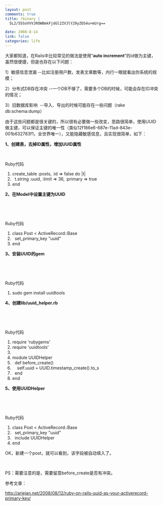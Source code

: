 ```yaml
--- 
layout: post
comments: true
title: !binary |
  5L2/55SoVVVJROWBmkFjdGl2ZVJlY29yZOS4u+mUrg==

date: 2008-8-14
link: false
categories: life
---
```

大家都知道，在Rails中比较常见的做法是使用“<strong>auto increment</strong>”的id做为主键，虽然很便捷，但是也存在以下问题：

1）敏感信息泄漏 --比如注册用户数，发表文章数等，内行一眼就看出你系统的规模；

2）分布式DB存在冲突 --一个DB不够了，需要多个DB的时候，可能会存在ID冲突的情况；

3）旧数据库影响  --导入、导出的时候可能存在一些问题（rake db:schema:dump）

由于这些问题都是很关键的，所以很有必要做一些改变，思路很简单，使用UUID做主键，可以保证主键的唯一性（类似12f186e6-687e-11ad-843e-001b632783f1，全世界唯一），又能隐藏敏感信息，且实现很简单，如下：

<strong>1、创建表，去掉ID属性，增加UUID属性</strong>

&nbsp;
<div class="codeText">
<div class="codeHead">Ruby代码</div>
<ol class="dp-rb" start="1">
	<li class="alt"><span><span>create_table </span><span class="symbol">:posts</span><span>, </span><span class="symbol">:id</span><span> =&gt; </span><span class="keyword">false</span><span> </span><span class="keyword">do</span><span> |t|  </span></span></li>
	<li><span>  t.string <span class="symbol">:uuid</span><span>, </span><span class="symbol">:limit</span><span> =&gt; 36, </span><span class="symbol">:primary</span><span> =&gt; </span><span class="keyword">true</span><span>  </span></span></li>
	<li class="alt"><span><span class="keyword">end</span><span>  </span></span></li>
</ol>
</div>
<strong>2、在Model中设置主键为UUID</strong>

&nbsp;

&nbsp;
<div class="codeText">
<div class="codeHead">Ruby代码</div>
<ol class="dp-rb" start="1">
	<li class="alt"><span><span class="keyword">class</span><span> Post &lt; ActiveRecord::Base  </span></span></li>
	<li><span>  set_primary_key <span class="string">"uuid"</span><span>  </span></span></li>
	<li class="alt"><span><span class="keyword">end</span><span>  </span></span></li>
</ol>
</div>
<strong>3、安装UUID的gem</strong>

&nbsp;

&nbsp;
<div class="codeText">
<div class="codeHead">Ruby代码</div>
<ol class="dp-rb" start="1">
	<li class="alt"><span><span>sudo gem install uuidtools  </span></span></li>
</ol>
</div>
<strong>4、创建lib/uuid_helper.rb </strong>

&nbsp;

&nbsp;
<div class="codeText">
<div class="codeHead">Ruby代码</div>
<ol class="dp-rb" start="1">
	<li class="alt"><span><span>require </span><span class="string">'rubygems'</span><span>  </span></span></li>
	<li><span>require <span class="string">'uuidtools'</span><span>  </span></span></li>
	<li class="alt"><span>   </span></li>
	<li><span><span class="keyword">module</span><span> UUIDHelper  </span></span></li>
	<li class="alt"><span>  <span class="keyword">def</span><span> before_create()  </span></span></li>
	<li><span>    <span class="keyword">self</span><span>.uuid = UUID.timestamp_create().to_s  </span></span></li>
	<li class="alt"><span>  <span class="keyword">end</span><span>  </span></span></li>
	<li><span><span class="keyword">end</span><span>  </span></span></li>
</ol>
</div>
<strong>5、使用<span>UUIDHelper</span></strong>

&nbsp;

&nbsp;
<div class="codeText">
<div class="codeHead">Ruby代码</div>
<ol class="dp-rb" start="1">
	<li class="alt"><span><span class="keyword">class</span><span> Post &lt; ActiveRecord::Base  </span></span></li>
	<li><span>  set_primary_key <span class="string">"uuid"</span><span>  </span></span></li>
	<li class="alt"><span>  include UUIDHelper  </span></li>
	<li><span><span class="keyword">end</span><span>  </span></span></li>
</ol>
</div>
OK，新建一个post，就可以看到，该字段被自动填入了。

&nbsp;

PS：需要注意的是，需要留意<span><span>before_create是否有冲突。</span></span>

参考文章：

http://ariejan.net/2008/08/12/ruby-on-rails-uuid-as-your-activerecord-primary-key/
